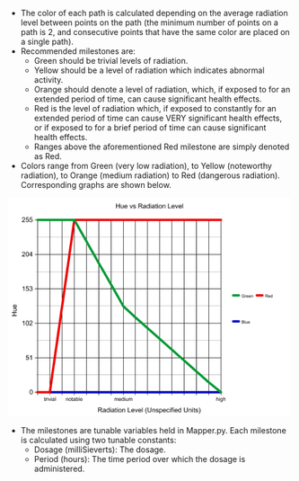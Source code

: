 - The color of each path is calculated depending on the average radiation level between points on the path (the minimum number of points on a path is 2, and consecutive points that have the same color are placed on a single path).
- Recommended milestones are:
	* Green should be trivial levels of radiation.
	* Yellow should be a level of radiation which indicates abnormal activity.
	* Orange should denote a level of radiation, which, if exposed to for an extended period of time, can cause significant health effects.
	* Red is the level of radiation which, if exposed to constantly for an extended period of time can cause VERY significant health effects, or if exposed to for a brief period of time can cause significant health effects.
	* Ranges above the aforementioned Red milestone are simply denoted as Red.
- Colors range from Green (very low radiation), to Yellow (noteworthy radiation), to Orange (medium radiation) to Red (dangerous radiation). Corresponding graphs are shown below.

![alt tag](https://github.com/Yash3667/GeigerToKML/blob/master/Documentation/colorComponents.png)

- The milestones are tunable variables held in Mapper.py. Each milestone is calculated using two tunable constants: 
	* Dosage (milliSieverts): The dosage.
	* Period (hours): The time period over which the dosage is administered.
